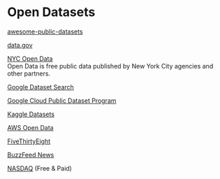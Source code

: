 # Open Datasets

[awesome-public-datasets ](https://github.com/awesomedata/awesome-public-datasets)

[data.gov](https://data.gov/)

[NYC Open Data ](https://opendata.cityofnewyork.us/)\
Open Data is free public data published by New York City agencies and other partners.

[Google Dataset Search](https://datasetsearch.research.google.com/)&#x20;

[Google Cloud Public Dataset Program](https://cloud.google.com/datasets)

[Kaggle Datasets ](https://www.kaggle.com/datasets)

[AWS Open Data](https://registry.opendata.aws/)

[FiveThirtyEight](https://data.fivethirtyeight.com/)

[BuzzFeed News](https://github.com/BuzzFeedNews/everything)

[NASDAQ](https://data.nasdaq.com/search) (Free & Paid)
